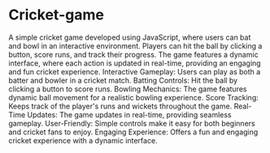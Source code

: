 # Cricket-game
A simple cricket game developed using JavaScript, where users can bat and bowl in an interactive environment. Players can hit the ball by clicking a button, score runs, and track their progress. The game features a dynamic interface, where each action is updated in real-time, providing an engaging and fun cricket experience.
Interactive Gameplay: Users can play as both a batter and bowler in a cricket match.
Batting Controls: Hit the ball by clicking a button to score runs.
Bowling Mechanics: The game features dynamic ball movement for a realistic bowling experience.
Score Tracking: Keeps track of the player's runs and wickets throughout the game.
Real-Time Updates: The game updates in real-time, providing seamless gameplay.
User-Friendly: Simple controls make it easy for both beginners and cricket fans to enjoy.
Engaging Experience: Offers a fun and engaging cricket experience with a dynamic interface.
